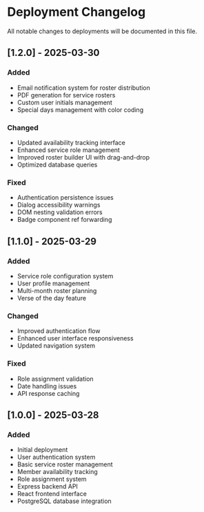 
# Deployment Changelog

All notable changes to deployments will be documented in this file.

## [1.2.0] - 2025-03-30

### Added
- Email notification system for roster distribution
- PDF generation for service rosters
- Custom user initials management
- Special days management with color coding

### Changed
- Updated availability tracking interface
- Enhanced service role management
- Improved roster builder UI with drag-and-drop
- Optimized database queries

### Fixed
- Authentication persistence issues
- Dialog accessibility warnings
- DOM nesting validation errors
- Badge component ref forwarding

## [1.1.0] - 2025-03-29

### Added
- Service role configuration system
- User profile management
- Multi-month roster planning
- Verse of the day feature

### Changed
- Improved authentication flow
- Enhanced user interface responsiveness
- Updated navigation system

### Fixed
- Role assignment validation
- Date handling issues
- API response caching

## [1.0.0] - 2025-03-28

### Added
- Initial deployment
- User authentication system
- Basic service roster management
- Member availability tracking
- Role assignment system
- Express backend API
- React frontend interface
- PostgreSQL database integration
